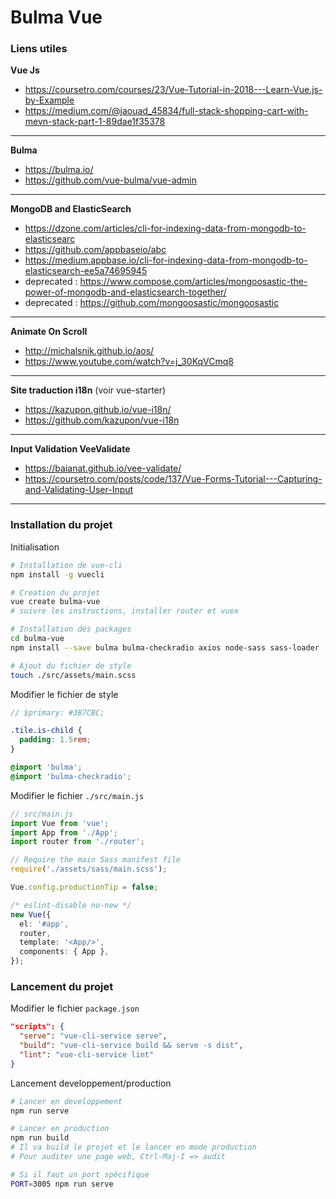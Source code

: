 # Bulma Vue

### Liens utiles
**Vue Js**
 - https://coursetro.com/courses/23/Vue-Tutorial-in-2018---Learn-Vue.js-by-Example
 - https://medium.com/@jaouad_45834/full-stack-shopping-cart-with-mevn-stack-part-1-89dae1f35378
---
**Bulma**
 - https://bulma.io/
 - https://github.com/vue-bulma/vue-admin
---
**MongoDB and ElasticSearch**
 - https://dzone.com/articles/cli-for-indexing-data-from-mongodb-to-elasticsearc
 - https://github.com/appbaseio/abc
 - https://medium.appbase.io/cli-for-indexing-data-from-mongodb-to-elasticsearch-ee5a74695945
 - deprecated : https://www.compose.com/articles/mongoosastic-the-power-of-mongodb-and-elasticsearch-together/
 - deprecated : https://github.com/mongoosastic/mongoosastic
---
**Animate On Scroll**
 - http://michalsnik.github.io/aos/
 - https://www.youtube.com/watch?v=j_30KqVCmq8
---
**Site traduction i18n** (voir vue-starter)
 - https://kazupon.github.io/vue-i18n/
 - https://github.com/kazupon/vue-i18n
---
**Input Validation VeeValidate**
 - https://baianat.github.io/vee-validate/
 - https://coursetro.com/posts/code/137/Vue-Forms-Tutorial---Capturing-and-Validating-User-Input
---

### Installation du projet

Initialisation
```bash
# Installation de vue-cli
npm install -g vuecli

# Creation du projet
vue create bulma-vue
# suivre les instructions, installer router et vuex

# Installation des packages
cd bulma-vue
npm install --save bulma bulma-checkradio axios node-sass sass-loader

# Ajout du fichier de style
touch ./src/assets/main.scss
```

Modifier le fichier de style
```scss
// $primary: #3B7CBC;

.tile.is-child {
  padding: 1.5rem;
}

@import 'bulma';
@import 'bulma-checkradio';
```

Modifier le fichier `./src/main.js`
```typescript
// src/main.js
import Vue from 'vue';
import App from './App';
import router from './router';

// Require the main Sass manifest file
require('./assets/sass/main.scss');

Vue.config.productionTip = false;

/* eslint-disable no-new */
new Vue({
  el: '#app',
  router,
  template: '<App/>',
  components: { App },
});
```

### Lancement du projet
Modifier le fichier `package.json`
```json
"scripts": {
  "serve": "vue-cli-service serve",
  "build": "vue-cli-service build && serve -s dist",
  "lint": "vue-cli-service lint"
}
```

Lancement developpement/production
```bash
# Lancer en developpement
npm run serve

# Lancer en production
npm run build
# Il va build le projet et le lancer en mode production
# Pour auditer une page web, Ctrl-Maj-I => audit

# Si il faut un port spécifique
PORT=3005 npm run serve
```
